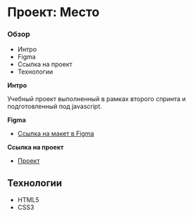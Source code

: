 # Проект: Место

### Обзор
* Интро
* Figma
* Ссылка на проект
* Технологии

**Интро**

Учебный проект выполненный в рамках второго спринта и подготовленный под javascript.

**Figma**

* [Ссылка на макет в Figma](https://www.figma.com/file/2cn9N9jSkmxD84oJik7xL7/JavaScript.-Sprint-4?node-id=0%3A1)

**Ссылка на проект**

* [Проект](https://betikoff.github.io/test-site/)

## Технологии
* HTML5
* CSS3